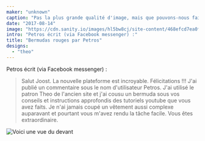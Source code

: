 ```yaml
---
maker: "unknown"
caption: "Pas la plus grande qualité d'image, mais que pouvons-nous faire"
date: "2017-08-14"
image: "https://cdn.sanity.io/images/hl5bw8cj/site-content/468efcd7ea0faf06b74fa10c0a092f21d374c7e8-1080x1142.jpg"
intro: "Petros écrit (via Facebook messenger) :"
title: "Bermudas rouges par Petros"
designs:
  - "theo"
---
```


Petros écrit (via Facebook messenger) :

> Salut Joost. La nouvelle plateforme est incroyable. Félicitations !!! J'ai publié un commentaire sous le nom d'utilisateur Petros. J'ai utilisé le patron Theo de l'ancien site et j'ai cousu un bermuda sous vos conseils et instructions approfondis des tutoriels youtube que vous avez faits. Je n'ai jamais coupé un vêtement aussi complexe auparavant et pourtant vous m'avez rendu la tâche facile. Vous êtes extraordinaire.

![Voici une vue du devant](https://posts.freesewing.org/uploads/red_theo_2_6b1dc84c14.jpg "Voici une vue du devant")
